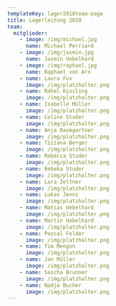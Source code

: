 ```yaml
---
templateKey: lager2018team-page
title: Lagerleitung 2018
team:
  mitglieder:
    - image: /img/michael.jpg
      name: Michael Perriard
    - image: /img/jasmin.jpg
      name: Jasmin Uebelhard
    - image: /img/raphael.jpg
      name: Raphael von Arx
    - name: Laura Fux
      image: /img/platzhalter.png
    - name: Rahel Kissling
      image: /img/platzhalter.png
    - name: Isabelle Müller
      image: /img/platzhalter.png
    - name: Celiné Studer
      image: /img/platzhalter.png
    - name: Anja Baumgartner
      image: /img/platzhalter.png
    - name: Tiziana Berger
      image: /img/platzhalter.png
    - name: Rebecca Studer
      image: /img/platzhalter.png
    - name: Rebeka Studer
      image: /img/platzhalter.png
    - name: Lara Zeltner
      image: /img/platzhalter.png
    - name: Lukas Jenni
      image: /img/platzhalter.png
    - name: Matias Uebelhard
      image: /img/platzhalter.png
    - name: Martin Uebelhard
      image: /img/platzhalter.png
    - name: Pascal Felder
      image: /img/platzhalter.png
    - name: Tim Mengon
      image: /img/platzhalter.png
    - name: Jan Müller
      image: /img/platzhalter.png
    - name: Sascha Brunner
      image: /img/platzhalter.png
    - name: Nadja Bucher
      image: /img/platzhalter.png
---
```


